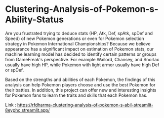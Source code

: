 # Clustering-Analysis-of-Pokemon-s-Ability-Status

Are you frustrated trying to deduce stats (HP, Atk, Def, spAtk, spDef and Speed) of new Pokemon generations or even for Pokemon selection strategy in Pokemon International Championships? Because we believe appearance has a significant impact on estimation of Pokemon stats, our machine learning model has decided to identify certain patterns or groups from GameFreak's perspective. For example Wailord, Chansey, and Snorlax usually have high HP, while Pokemon with light armor usually have high Def or spDef.

Based on the strengths and abilities of each Pokemon, the findings of this analysis can help Pokemon players choose and use the best Pokemon for their battles. In addition, this project can offer new and interesting insights for Pokemon fans to learn the traits and skills that each Pokemon has.

Link : https://rfdharma-clustering-analysis-of-pokemon-s-abil-streamlit-8eyphc.streamlit.app/
